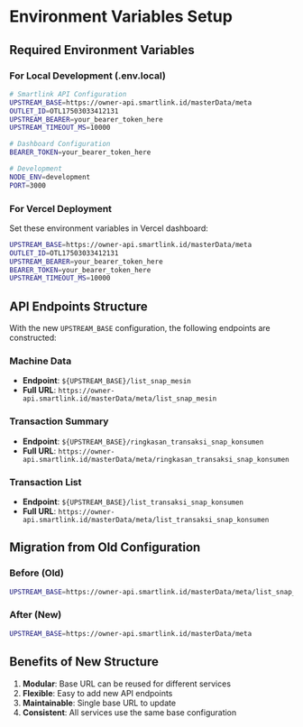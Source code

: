 # Environment Variables Setup

## Required Environment Variables

### For Local Development (.env.local)

```bash
# Smartlink API Configuration
UPSTREAM_BASE=https://owner-api.smartlink.id/masterData/meta
OUTLET_ID=OTL17503033412131
UPSTREAM_BEARER=your_bearer_token_here
UPSTREAM_TIMEOUT_MS=10000

# Dashboard Configuration
BEARER_TOKEN=your_bearer_token_here

# Development
NODE_ENV=development
PORT=3000
```

### For Vercel Deployment

Set these environment variables in Vercel dashboard:

```bash
UPSTREAM_BASE=https://owner-api.smartlink.id/masterData/meta
OUTLET_ID=OTL17503033412131
UPSTREAM_BEARER=your_bearer_token_here
BEARER_TOKEN=your_bearer_token_here
UPSTREAM_TIMEOUT_MS=10000
```

## API Endpoints Structure

With the new `UPSTREAM_BASE` configuration, the following endpoints are constructed:

### Machine Data

- **Endpoint**: `${UPSTREAM_BASE}/list_snap_mesin`
- **Full URL**: `https://owner-api.smartlink.id/masterData/meta/list_snap_mesin`

### Transaction Summary

- **Endpoint**: `${UPSTREAM_BASE}/ringkasan_transaksi_snap_konsumen`
- **Full URL**: `https://owner-api.smartlink.id/masterData/meta/ringkasan_transaksi_snap_konsumen`

### Transaction List

- **Endpoint**: `${UPSTREAM_BASE}/list_transaksi_snap_konsumen`
- **Full URL**: `https://owner-api.smartlink.id/masterData/meta/list_transaksi_snap_konsumen`

## Migration from Old Configuration

### Before (Old)

```bash
UPSTREAM_BASE=https://owner-api.smartlink.id/masterData/meta/list_snap_mesin
```

### After (New)

```bash
UPSTREAM_BASE=https://owner-api.smartlink.id/masterData/meta
```

## Benefits of New Structure

1. **Modular**: Base URL can be reused for different services
2. **Flexible**: Easy to add new API endpoints
3. **Maintainable**: Single base URL to update
4. **Consistent**: All services use the same base configuration
